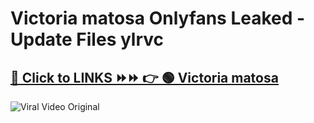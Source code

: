 
 # Victoria matosa Onlyfans Leaked - Update Files ylrvc

## <h2><a href="https://clipsfans.com/Victoria_matosa&ref=git">🔗 Click to LINKS ⏩⏩ 👉 🟢 Victoria matosa </a></h2>

<a href="https://clipsfans.com/Victoria_matosa&ref=git" rel="nofollow" data-target="animated-image.originalLink"><img src="https://i.ibb.co.com/xMMVF88/686577567.gif" alt="Viral Video Original" style="max-width: 100%; display: inline-block;" data-target="animated-image.originalImage"></a>

